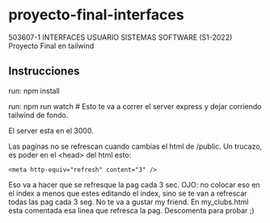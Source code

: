 # proyecto-final-interfaces
503607-1 INTERFACES USUARIO SISTEMAS SOFTWARE (S1-2022) Proyecto Final en tailwind

## Instrucciones

run: npm install

run: npm run watch # Esto te va a correr el server express y dejar corriendo tailwind de fondo.

El server esta en el 3000.

Las paginas no se refrescan cuando cambias el html de /public. Un trucazo, es poder en el \<head\> del html esto:
```
<meta http-equiv="refresh" content="3" />
```
Eso va a hacer que se refresque la pag cada 3 sec. 
OJO: no colocar eso en el index a menos que estes editando el index, sino se te van a refrescar todas las pag cada 3 seg. 
No te va a gustar my friend.
En my_clubs.html esta comentada esa linea que refresca la pag. Descomenta para probar ;)
